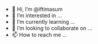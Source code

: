 - 👋 Hi, I’m @iftimasum
- 👀 I’m interested in ...
- 🌱 I’m currently learning ...
- 💞️ I’m looking to collaborate on ...
- 📫 How to reach me ...

<!---
iftimasum/iftimasum is a ✨ special ✨ repository because its `README.md` (this file) appears on your GitHub profile.
You can click the Preview link to take a look at your changes.
--->
